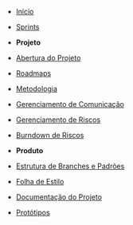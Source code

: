 ﻿* [Início](/)
 
* [Sprints](/sprints/)

* **Projeto**
* [Abertura do Projeto](/abertura/)
* [Roadmaps](/roadmaps/)
* [Metodologia](/metodology/)
* [Gerenciamento de Comunicação](/comunication-plan.md)
* [Gerenciamento de Riscos](/risk-manegement.md)
* [Burndown de Riscos](/risks-burndown.md)

* **Produto**
* [Estrutura de Branches e Padrões](/branches-structure.md)
* [Folha de Estilo](/style-sheet.md)
* [Documentação do Projeto](/documentation/)
* [Protótipos](/prototype.md)


